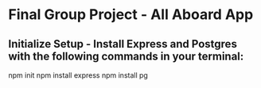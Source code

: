 # Final Group Project - All Aboard App

## Initialize Setup - Install Express and Postgres with the following commands in your terminal:

npm init
npm install express
npm install pg
